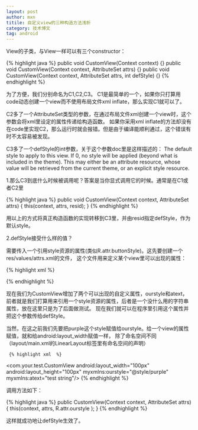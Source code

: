 ```yaml
---
layout: post
author: mxn
titile: 自定义view的三种构造方法浅析
category: 技术博文
tag: android
---
```


View的子类，与View一样可以有三个constructor：

  {% highlight java  %}
   public void CustomView(Context context) {}
   public void CustomView(Context context, AttributeSet attrs) {}
   public void CustomView(Context context, AttributeSet attrs, int defStyle) {}
   {% endhighlight %}

为了方便，我们分别命名为C1,C2,C3。
C1是最简单的一个，如果你只打算用code动态创建一个view而不使用布局文件xml inflate，那么实现C1就可以了。

C2多了一个AttributeSet类型的参数，在通过布局文件xml创建一个view时，这个参数会将xml里设定的属性传递给构造函数。
如果你采用xml inflate的方法却没有在code里实现C2，那么运行时就会报错。但是由于编译能顺利通过，这个错误有时不太容易被发现。

C3多了一个defStyle的int参数，关于这个参数doc里是这样描述的：
The default style to apply to this view. If 0, no style will be applied (beyond what is included in the theme).
This may either be an attribute resource, whose value will be retrieved from the current theme, or an explicit
style resource.

1.那么C3到底什么时候被调用呢？答案是当你显式调用它的时候。通常是在C1或者C2里

  {% highlight java  %}
  public void CustomView(Context context, AttributeSet attrs) {
     this(context, attrs, resid);
  }
   {% endhighlight %}

用以上的方式将真正构造函数的实现转移到C3里，并由resid指定defStyle，作为默认style。

<!-- more -->

2.defStyle接受什么样的值？

需要传入一个引用style资源的属性(类似R.attr.buttonStyle)。这先要创建一个res/values/attrs.xml的文件，
这个文件用来定义某个view里可以出现的属性：

  {% highlight xml  %}
 <?xml version="1.0" encoding="utf-8"?>
 <resources>
     <declare-styleable name="CustomView">
         <attr name="ourstyle" format="reference" />
         <attr name="atext" format="string" />
     </declare-styleable>
 </resources>
   {% endhighlight %}

现在我们为CustomView增加了两个可以出现的自定义属性，ourstyle和atext，前者就是我们打算用来引用一个style资源的属性，后者是一个没什么用的字符串属性，放在这里只是为了后面做测试。
现在我们就可以在程序里引用这个属性并把这个参数传给defStyle。

当然，在这之前我们先要把purple这个style赋值给ourstyle。给一个view的属性赋值，就和给android:layout_width赋值一样，
除了命名空间不同（layout/main.xml的LinearLayout标签里有命名空间的声明）

     {% highlight xml  %}
 <com.your.test.CustomView android:layout_width="100px"
                           android:layout_height="100px"
                           myxmlns:ourstyle="@style/purple"
                           myxmlns:atext="test string"/>
     {% endhighlight %}

调用方法如下：

  {% highlight java  %}
 public CustomView(Context context, AttributeSet attrs) {
     this(context, attrs, R.attr.ourstyle );
 }
   {% endhighlight %}

这样就成功地让defStyle生效了。

